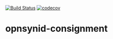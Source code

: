 [![Build Status](https://travis-ci.org/open-synergy/opnsynid-consignment.svg?branch=8.0)](https://travis-ci.org/open-synergy/8.0)
[![codecov](https://codecov.io/gh/open-synergy/opnsynid-consignment/branch/8.0}/graph/badge.svg)](https://codecov.io/gh/open-synergy/opnsynid-consignment)

# opnsynid-consignment
